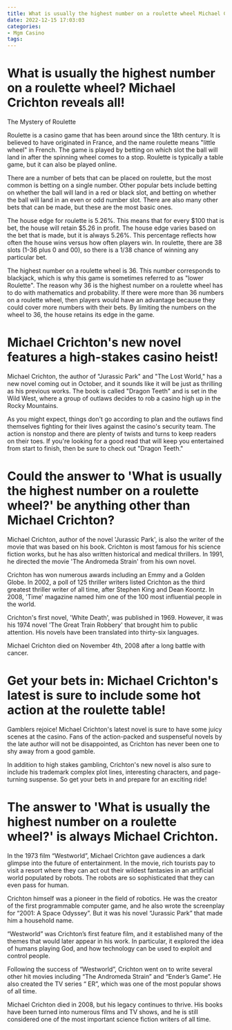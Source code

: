 ```yaml
---
title: What is usually the highest number on a roulette wheel Michael Crichton reveals all!
date: 2022-12-15 17:03:03
categories:
- Mgm Casino
tags:
---
```



#  What is usually the highest number on a roulette wheel? Michael Crichton reveals all!

The Mystery of Roulette

Roulette is a casino game that has been around since the 18th century. It is believed to have originated in France, and the name roulette means "little wheel" in French. The game is played by betting on which slot the ball will land in after the spinning wheel comes to a stop. Roulette is typically a table game, but it can also be played online.

There are a number of bets that can be placed on roulette, but the most common is betting on a single number. Other popular bets include betting on whether the ball will land in a red or black slot, and betting on whether the ball will land in an even or odd number slot. There are also many other bets that can be made, but these are the most basic ones.

The house edge for roulette is 5.26%. This means that for every $100 that is bet, the house will retain $5.26 in profit. The house edge varies based on the bet that is made, but it is always 5.26%. This percentage reflects how often the house wins versus how often players win. In roulette, there are 38 slots (1-36 plus 0 and 00), so there is a 1/38 chance of winning any particular bet.

The highest number on a roulette wheel is 36. This number corresponds to blackjack, which is why this game is sometimes referred to as "lower Roulette". The reason why 36 is the highest number on a roulette wheel has to do with mathematics and probability. If there were more than 36 numbers on a roulette wheel, then players would have an advantage because they could cover more numbers with their bets. By limiting the numbers on the wheel to 36, the house retains its edge in the game.

#  Michael Crichton's new novel features a high-stakes casino heist!

Michael Crichton, the author of "Jurassic Park" and "The Lost World," has a new novel coming out in October, and it sounds like it will be just as thrilling as his previous works. The book is called "Dragon Teeth" and is set in the Wild West, where a group of outlaws decides to rob a casino high up in the Rocky Mountains.

As you might expect, things don't go according to plan and the outlaws find themselves fighting for their lives against the casino's security team. The action is nonstop and there are plenty of twists and turns to keep readers on their toes. If you're looking for a good read that will keep you entertained from start to finish, then be sure to check out "Dragon Teeth."

#  Could the answer to 'What is usually the highest number on a roulette wheel?' be anything other than Michael Crichton?

Michael Crichton, author of the novel 'Jurassic Park', is also the writer of the movie that was based on his book. Crichton is most famous for his science fiction works, but he has also written historical and medical thrillers. In 1991, he directed the movie 'The Andromeda Strain' from his own novel.

Crichton has won numerous awards including an Emmy and a Golden Globe. In 2002, a poll of 125 thriller writers listed Crichton as the third greatest thriller writer of all time, after Stephen King and Dean Koontz. In 2008, 'Time' magazine named him one of the 100 most influential people in the world.

Crichton's first novel, 'White Death', was published in 1969. However, it was his 1974 novel 'The Great Train Robbery' that brought him to public attention. His novels have been translated into thirty-six languages.

Michael Crichton died on November 4th, 2008 after a long battle with cancer.

#  Get your bets in: Michael Crichton's latest is sure to include some hot action at the roulette table!

Gamblers rejoice! Michael Crichton's latest novel is sure to have some juicy scenes at the casino. Fans of the action-packed and suspenseful novels by the late author will not be disappointed, as Crichton has never been one to shy away from a good gamble.

In addition to high stakes gambling, Crichton's new novel is also sure to include his trademark complex plot lines, interesting characters, and page-turning suspense. So get your bets in and prepare for an exciting ride!

#  The answer to 'What is usually the highest number on a roulette wheel?' is always Michael Crichton.

In the 1973 film “Westworld”, Michael Crichton gave audiences a dark glimpse into the future of entertainment. In the movie, rich tourists pay to visit a resort where they can act out their wildest fantasies in an artificial world populated by robots. The robots are so sophisticated that they can even pass for human.

Crichton himself was a pioneer in the field of robotics. He was the creator of the first programmable computer game, and he also wrote the screenplay for “2001: A Space Odyssey”. But it was his novel “Jurassic Park” that made him a household name.

“Westworld” was Crichton’s first feature film, and it established many of the themes that would later appear in his work. In particular, it explored the idea of humans playing God, and how technology can be used to exploit and control people.

Following the success of “Westworld”, Crichton went on to write several other hit movies including “The Andromeda Strain” and “Ender’s Game”. He also created the TV series “ ER”, which was one of the most popular shows of all time.

Michael Crichton died in 2008, but his legacy continues to thrive. His books have been turned into numerous films and TV shows, and he is still considered one of the most important science fiction writers of all time.